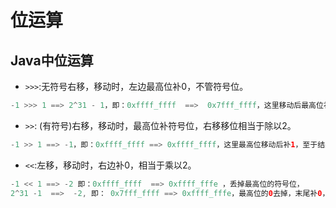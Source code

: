 # 位运算



## Java中位运算

- `>>>`:无符号右移，移动时，左边最高位补0，不管符号位。

```java
-1 >>> 1 ==> 2^31 - 1，即：0xffff_ffff  ==>  0x7fff_ffff，这里移动后最高位补0，结果变为正数。
```

- `>>`: (有符号)右移，移动时，最高位补符号位，右移移位相当于除以2。

```java
-1 >> 1 ==> -1，即：0xffff_ffff ==> 0xffff_ffff，这里最高位移动后补1，至于结果仍为负数。所以负数右移始终为负数。
```

- `<<`:左移，移动时，右边补0，相当于乘以2。

```java
-1 << 1 ==> -2 即：0xffff_ffff  ==> 0xffff_fffe ，丢掉最高位的符号位，
2^31 -1  ==>  -2, 即： 0x7fff_ffff ==> 0xffff_fffe，最高位的0去掉，末尾补0，第二位成为最高位，变为负数。
```

